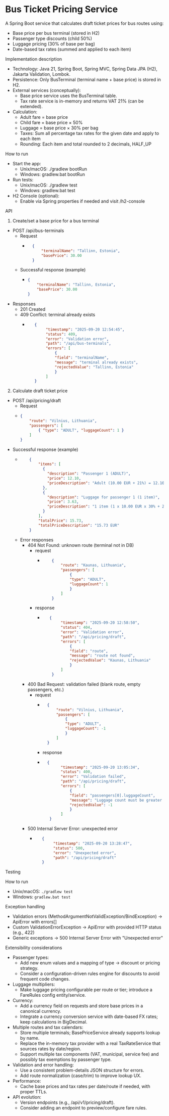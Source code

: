 # Bus Ticket Pricing Service

A Spring Boot service that calculates draft ticket prices for bus routes using:
- Base price per bus terminal (stored in H2)
- Passenger type discounts (child 50%)
- Luggage pricing (30% of base per bag)
- Date-based tax rates (summed and applied to each item)

Implementation description

- Technology: Java 21, Spring Boot, Spring MVC, Spring Data JPA (H2), Jakarta Validation, Lombok.
- Persistence: Only BusTerminal (terminal name + base price) is stored in H2.
- External services (conceptually):
    - Base price service uses the BusTerminal table.
    - Tax rate service is in-memory and returns VAT 21% (can be extended).
- Calculation:
    - Adult fare = base price
    - Child fare = base price × 50%
    - Luggage = base price × 30% per bag
    - Taxes: Sum all percentage tax rates for the given date and apply to each item
    - Rounding: Each item and total rounded to 2 decimals, HALF_UP

How to run

- Start the app:
    - Unix/macOS: ./gradlew bootRun
    - Windows: gradlew.bat bootRun
- Run tests:
    - Unix/macOS: ./gradlew test
    - Windows: gradlew.bat test
- H2 Console (optional):
    - Enable via Spring properties if needed and visit /h2-console

API

1. Create/set a base price for a bus terminal
- POST /api/bus-terminals
  - Request
    - ```json
        {
            "terminalName": "Tallinn, Estonia",
            "basePrice": 30.00
        }
  - Successful response (example)
      - ```json
        {
            "terminalName": "Tallinn, Estonia",
            "basePrice": 30.00
        }
  
- Responses
    - 201 Created
    - 409 Conflict: terminal already exists
      - ```json
           {
                "timestamp": "2025-09-20 12:54:45",
                "status": 409,
                "error": "Validation error",
                "path": "/api/bus-terminals",
                "errors": [
                    {
                    "field": "terminalName",
                    "message": "terminal already exists",
                    "rejectedValue": "Tallinn, Estonia"
                    }
                ]
           }
        
2. Calculate draft ticket price
- POST /api/pricing/draft
  - Request
  - ```json
    {
        "route": "Vilnius, Lithuania",
        "passengers": [
            { "type": "ADULT", "luggageCount": 1 }
        ]
    }
- Successful response (example)
  - ```json
        {
            "items": [
              {
                "description": "Passenger 1 (ADULT)",
                "price": 12.10,
                "priceDescription": "Adult (10.00 EUR + 21%) = 12.10 EUR"
              },
              {
                "description": "Luggage for passenger 1 (1 item)",
                "price": 3.63,
                "priceDescription": "1 item (1 x 10.00 EUR x 30% + 21%) = 3.63 EUR"
              }
            ],
            "totalPrice": 15.73,
            "totalPriceDescription": "15.73 EUR"
        }
  - Error responses
      - 404 Not Found: unknown route (terminal not in DB)
        - request 
          - ```json 
                {
                    "route": "Kaunas, Lithuania",
                    "passengers": [
                        {
                        "type": "ADULT",
                        "luggageCount": 1
                        }
                    ]
                }
        - response  
          - ```json (response)
               {
                    "timestamp": "2025-09-20 12:58:50",
                    "status": 404,
                    "error": "Validation error",
                    "path": "/api/pricing/draft",
                    "errors": [
                        {
                        "field": "route",
                        "message": "route not found",
                        "rejectedValue": "Kaunas, Lithuania"
                        }
                    ]
                }
      - 400 Bad Request: validation failed (blank route, empty passengers, etc.)
        - request
          - ```json 
              {
                  "route": "Vilnius, Lithuania",
                  "passengers": [
                      {
                      "type": "ADULT",
                      "luggageCount": -1
                      }
                  ]
              }
          - response
          - ```json
              {
                    "timestamp": "2025-09-20 13:05:34",
                    "status": 400,
                    "error": "Validation failed",
                    "path": "/api/pricing/draft",
                    "errors": [
                        {
                        "field": "passengers[0].luggageCount",
                        "message": "Luggage count must be greater than or equal to 0",
                        "rejectedValue": -1
                        }
                    ]
               }
      - 500 Internal Server Error: unexpected error
          - ```json
               {
                    "timestamp": "2025-09-20 13:28:47",
                    "status": 500,
                    "error": "Unexpected error",
                    "path": "/api/pricing/draft"
               }

Testing

How to run
- Unix/macOS: `./gradlew test`
- Windows: `gradlew.bat test`

Exception handling
- Validation errors (MethodArgumentNotValidException/BindException) → ApiError with errors[]
- Custom ValidationErrorException → ApiError with provided HTTP status (e.g., 422)
- Generic exceptions → 500 Internal Server Error with "Unexpected error"

Extensibility considerations

- Passenger types:
    - Add new enum values and a mapping of type → discount or pricing strategy.
    - Consider a configuration-driven rules engine for discounts to avoid frequent code changes.
- Luggage multipliers:
    - Make luggage pricing configurable per route or tier; introduce a FareRules config entity/service.
- Currency:
    - Add a currency field on requests and store base prices in a canonical currency.
    - Integrate a currency conversion service with date-based FX rates; keep calculations in BigDecimal.
- Multiple routes and tax calendars:
    - Store multiple terminals; BasePriceService already supports lookup by name.
    - Replace the in-memory tax provider with a real TaxRateService that sources rates by date/region.
    - Support multiple tax components (VAT, municipal, service fee) and possibly tax exemptions by passenger type.
- Validation and error handling:
    - Use a consistent problem-details JSON structure for errors.
    - Add route normalization (case/trim) to improve lookup UX.
- Performance:
    - Cache base prices and tax rates per date/route if needed, with proper TTLs.
- API evolution:
    - Version endpoints (e.g., /api/v1/pricing/draft).
    - Consider adding an endpoint to preview/configure fare rules.